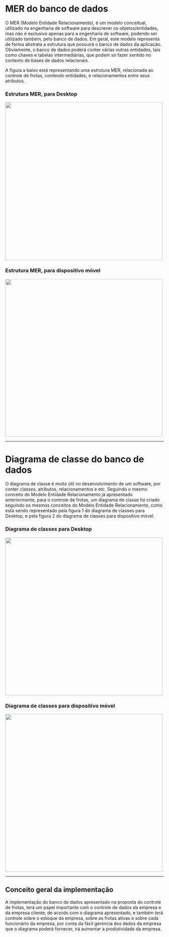 # MER do banco de dados
 
O MER (Modelo Entidade Relacionamento), é um modelo conceitual, utilizado na engenharia de software para descrever os objetos/entidades, mas não é exclusivo apenas para a engenharia de software, podendo ser utilizado também, pelo banco de dados.
Em geral, este modelo representa de forma abstrata a estrutura que possuirá o banco de dados da aplicação. Obviamente, o banco de dados poderá conter várias outras entidades, tais como chaves e tabelas intermediárias, que podem só fazer sentido no contexto de bases de dados relacionais. 

A figura a baixo está representando uma estrutura MER, relacionada ao controle de frotas, contendo entidades, e relacionamentos entre seus atributos.

### Estrutura MER, para Desktop
<img src="https://github.com/user-attachments/assets/3f3e5ec7-6a08-4192-aca2-831f19b6e763" alt="" width="500" />

### Estrutura MER, para dispositivo móvel
<img src="https://github.com/user-attachments/assets/a36b5830-20b5-4e2f-ba5f-c1e5ab73d51d" alt="" width="500" />

---

# Diagrama de classe do banco de dados
O diagrama de classe é muito útil no desenvolvimento de um software, por conter classes, atributos, relacionamentos e etc. Seguindo o mesmo conceito do Modelo 
Entidade Relacionamento já apresentado anteriormente, para o controle de frotas, um diagrama de classe foi criado seguindo os mesmos conceitos do Modelo Entidade Relacionamento, como está sendo representado pela figura 1 do diagrama de classes  para Desktop, e pela figura 2 do diagrama de classes para dispositivo móvel.

### Diagrama de classes para Desktop
<img src="https://github.com/user-attachments/assets/a7664e11-259b-471b-9f56-51386241b405" alt="" width="500" />

### Diagrama de classes para dispositivo móvel
<img src="https://github.com/user-attachments/assets/7bdff5b9-daeb-43ed-8f63-e912be297046" alt="" width="500" />

---

## Conceito geral da implementação 

A implementação do banco de dados apresentado na proposta do controle de frotas, terá um papel importante com o controle de dados da empresa e da empresa cliente, de acordo com o diagrama apresentado, e também terá controle sobre o estoque da empresa, sobre as frotas ativas e sobre cada funcionário da empresa, por conta da fácil gerencia dos dados da empresa que o diagrama poderá fornecer, irá aumentar a produtividade da empresa.

